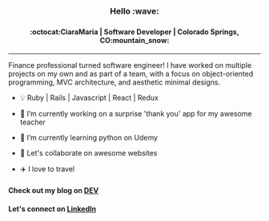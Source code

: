 <h3 align="center">
Hello :wave: 
<h3>
<h4 align="center">  
:octocat:CiaraMaria | Software Developer | Colorado Springs, CO:mountain_snow:
</h4> <hr>

Finance professional turned software engineer! I have worked on multiple projects on my own and as part of a team, with a focus on object-oriented programming, MVC architecture, and aesthetic minimal designs.

- :bulb: Ruby | Rails | Javascript | React | Redux <br>


- 🔭 I’m currently working on a surprise 'thank you' app for my awesome teacher
- 🌱 I’m currently learning python on Udemy
- 👯 Let's collaborate on awesome websites
- :airplane: I love to travel

#### Check out my blog on [DEV](https://dev.to/proiacm)
#### Let's connect on [LinkedIn](https://www.linkedin.com/in/cmproia/)
